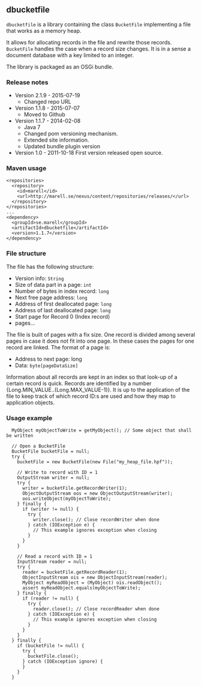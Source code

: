 ## dbucketfile
``dbucketfile`` is a library containing the class ``BucketFile`` implementing a file that works as a memory heap.

It allows for allocating records in the file and rewrite those records. ``BucketFile`` handles the case
when a record size changes. It is in a sense a document database with a key limited to an integer.

The library is packaged as an OSGi bundle.

### Release notes
* Version 2.1.9 - 2015-07-19
  * Changed repo URL
* Version 1.1.8 - 2015-07-07
  * Moved to Github
* Version 1.1.7 - 2014-02-08
  * Java 7
  * Changed pom versioning mechanism.
  * Extended site information.
  * Updated bundle plugin version
* Version 1.0 - 2011-10-18  First version released open source.

### Maven usage
```
<repositories>
  <repository>
    <id>marell</id>
    <url>http://marell.se/nexus/content/repositories/releases/</url>
  </repository>
</repositories>
...
<dependency>
  <groupId>se.marell</groupId>
  <artifactId>dbucketfile</artifactId>
  <version>1.1.7</version>
</dependency>
```
### File structure
The file has the following structure:
  * Version info: ``String``
  * Size of data part in a page: ``int``
  * Number of bytes in index record: ``long``
  * Next free page address: ``long``
  * Address of first deallocated page: ``long``
  * Address of last deallocated page: ``long``
  * Start page for Record 0 (Index record)
  * pages...

The file is built of pages with a fix size. One record is divided among several pages in
case it does not fit into one page. In these cases the pages for one record are
linked. The format of a page is:
  * Address to next page: long
  * Data: ``byte[pageDataSize]``

Information about all records are kept in an index so that look-up of a certain record is quick. Records
are identified by a number {Long.MIN_VALUE..(Long.MAX_VALUE-1)}. It is up to the application of the file to
keep track of which record ID:s are used and how they map to application objects.

### Usage example

```
  MyObject myObjectToWrite = getMyObject(); // Some object that shall be written

  // Open a BucketFile
  BucketFile bucketFile = null;
  try {
    bucketFile = new BucketFile(new File("my_heap_file.hpf"));

    // Write to record with ID = 1
    OutputStream writer = null;
    try {
      writer = bucketFile.getRecordWriter(1);
      ObjectOutputStream oos = new ObjectOutputStream(writer);
      oos.writeObject(myObjectToWrite);
    } finally {
      if (writer != null) {
        try {
          writer.close(); // Close recordWriter when done
        } catch (IOException e) {
          // This example ignores exception when closing
        }
      }
    }

    // Read a record with ID = 1
    InputStream reader = null;
    try {
      reader = bucketFile.getRecordReader(1);
      ObjectInputStream ois = new ObjectInputStream(reader);
      MyObject myReadObject = (MyObject) ois.readObject();
      assert myReadObject.equals(myObjectToWrite);
    } finally {
      if (reader != null) {
        try {
          reader.close(); // Close recordReader when done
        } catch (IOException e) {
          // This example ignores exception when closing
        }
      }
    }
  } finally {
    if (bucketFile != null) {
      try {
        bucketFile.close();
      } catch (IOException ignore) {
      }
    }
  }
```
